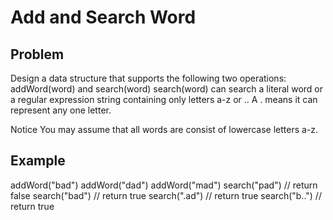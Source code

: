 Add and Search Word
===

## Problem

Design a data structure that supports the following two operations: addWord(word) and search(word)
search(word) can search a literal word or a regular expression string containing only letters a-z or ..
A . means it can represent any one letter.

 Notice
You may assume that all words are consist of lowercase letters a-z.



## Example

addWord("bad")
addWord("dad")
addWord("mad")
search("pad")  // return false
search("bad")  // return true
search(".ad")  // return true
search("b..")  // return true
